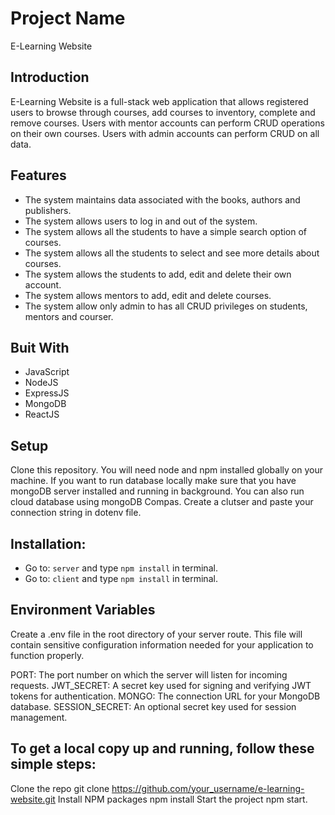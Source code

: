 # Project Name

E-Learning Website

## Introduction

E-Learning Website is a full-stack web application that allows registered users to browse through courses, add courses to inventory, complete and remove courses. Users with mentor accounts can perform CRUD operations on their own courses. Users with admin accounts can perform CRUD on all data.

## Features

- The system maintains data associated with the books, authors and publishers.
- The system allows users to log in and out of the system.
- The system allows all the students to have a simple search option of courses.
- The system allows all the students to select and see more details about courses.
- The system allows the students to add, edit and delete their own account.
- The system allows mentors to add, edit and delete courses.
- The system allow only admin to has all CRUD privileges on students, mentors and courser.

## Buit With

- JavaScript
- NodeJS
- ExpressJS
- MongoDB
- ReactJS

## Setup

Clone this repository. You will need node and npm installed globally on your machine. If you want to run database locally make sure that you have mongoDB server installed and running in background. You can also run cloud database using mongoDB Compas. Create a clutser and paste your connection string in dotenv file.

## Installation:

- Go to: `server` and type `npm install` in terminal.
- Go to: `client` and type `npm install` in terminal.

## Environment Variables

Create a .env file in the root directory of your server route. This file will contain sensitive configuration information needed for your application to function properly.

PORT: The port number on which the server will listen for incoming requests.
JWT_SECRET: A secret key used for signing and verifying JWT tokens for authentication.
MONGO: The connection URL for your MongoDB database.
SESSION_SECRET: An optional secret key used for session management.

## To get a local copy up and running, follow these simple steps:

Clone the repo git clone https://github.com/your_username/e-learning-website.git Install NPM packages npm install Start the project npm start.
